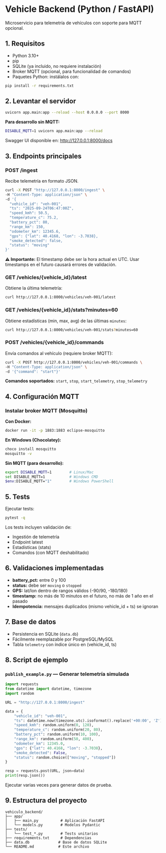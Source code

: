 # Vehicle Backend (Python / FastAPI)

Microservicio para telemetría de vehículos con soporte para MQTT opcional.

## 1. Requisitos

- Python 3.10+
- pip
- SQLite (ya incluido, no requiere instalación)
- Broker MQTT (opcional, para funcionalidad de comandos)
- Paquetes Python: instálalos con:

```bash
pip install -r requirements.txt
```

## 2. Levantar el servidor

```bash
uvicorn app.main:app --reload --host 0.0.0.0 --port 8000
```

**Para desarrollo sin MQTT:**
```bash
DISABLE_MQTT=1 uvicorn app.main:app --reload
```

Swagger UI disponible en: http://127.0.0.1:8000/docs

## 3. Endpoints principales

### POST /ingest
Recibe telemetría en formato JSON.

```bash
curl -X POST "http://127.0.0.1:8000/ingest" \
-H "Content-Type: application/json" \
-d '{
  "vehicle_id": "veh-001",
  "ts": "2025-09-24T06:47:00Z",
  "speed_kmh": 50.5,
  "temperature_c": 75.2,
  "battery_pct": 80,
  "range_km": 150,
  "odometer_km": 12345.6,
  "gps": {"lat": 40.4168, "lon": -3.7038},
  "smoke_detected": false,
  "status": "moving"
}'
```

**⚠️ Importante:** El timestamp debe ser la hora actual en UTC. Usar timestamps en el futuro causará errores de validación.

### GET /vehicles/{vehicle_id}/latest
Obtiene la última telemetría:

```bash
curl http://127.0.0.1:8000/vehicles/veh-001/latest
```

### GET /vehicles/{vehicle_id}/stats?minutes=60
Obtiene estadísticas (min, max, avg) de las últimas `minutes`:

```bash
curl http://127.0.0.1:8000/vehicles/veh-001/stats?minutes=60
```

### POST /vehicles/{vehicle_id}/commands
Envía comandos al vehículo (requiere broker MQTT):

```bash
curl -X POST http://127.0.0.1:8000/vehicles/veh-001/commands \
-H "Content-Type: application/json" \
-d '{"command": "start"}'
```

**Comandos soportados:** `start`, `stop`, `start_telemetry`, `stop_telemetry`

## 4. Configuración MQTT

### Instalar broker MQTT (Mosquitto)

**Con Docker:**
```bash
docker run -it -p 1883:1883 eclipse-mosquitto
```

**En Windows (Chocolatey):**
```bash
choco install mosquitto
mosquitto -v
```

**Sin MQTT (para desarrollo):**
```bash
export DISABLE_MQTT=1        # Linux/Mac
set DISABLE_MQTT=1           # Windows CMD
$env:DISABLE_MQTT="1"        # Windows PowerShell
```

## 5. Tests

Ejecutar tests:

```bash
pytest -q
```

Los tests incluyen validación de:
- Ingestión de telemetría
- Endpoint latest
- Estadísticas (stats)
- Comandos (con MQTT deshabilitado)

## 6. Validaciones implementadas

- **battery_pct:** entre 0 y 100
- **status:** debe ser `moving` o `stopped`  
- **GPS:** lat/lon dentro de rangos válidos (-90/90, -180/180)
- **timestamp:** no más de 10 minutos en el futuro, no más de 1 año en el pasado
- **Idempotencia:** mensajes duplicados (mismo vehicle_id + ts) se ignoran

## 7. Base de datos

- Persistencia en SQLite (`data.db`)
- Fácilmente reemplazable por PostgreSQL/MySQL
- Tabla `telemetry` con índice único en (vehicle_id, ts)

## 8. Script de ejemplo

### `publish_example.py` — Generar telemetría simulada

```python
import requests
from datetime import datetime, timezone
import random

URL = "http://127.0.0.1:8000/ingest"

data = {
    "vehicle_id": "veh-001",
    "ts": datetime.now(timezone.utc).isoformat().replace('+00:00', 'Z'),
    "speed_kmh": random.uniform(0, 120),
    "temperature_c": random.uniform(20, 80),
    "battery_pct": random.uniform(10, 100),
    "range_km": random.uniform(50, 400),
    "odometer_km": 12345.0,
    "gps": {"lat": 40.4168, "lon": -3.7038},
    "smoke_detected": False,
    "status": random.choice(["moving", "stopped"])
}

resp = requests.post(URL, json=data)
print(resp.json())
```

Ejecutar varias veces para generar datos de prueba.

## 9. Estructura del proyecto

```
vehiculo_backend/
├── app/
│   ├── main.py          # Aplicación FastAPI
│   └── models.py        # Modelos Pydantic
├── tests/
│   └── test_*.py        # Tests unitarios
├── requirements.txt     # Dependencias
├── data.db             # Base de datos SQLite
└── README.md           # Este archivo
```